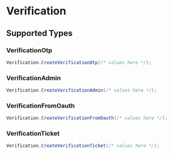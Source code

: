 # Verification


## Supported Types

### VerificationOtp

```csharp
Verification.CreateVerificationOtp(/* values here */);
```

### VerificationAdmin

```csharp
Verification.CreateVerificationAdmin(/* values here */);
```

### VerificationFromOauth

```csharp
Verification.CreateVerificationFromOauth(/* values here */);
```

### VerificationTicket

```csharp
Verification.CreateVerificationTicket(/* values here */);
```
